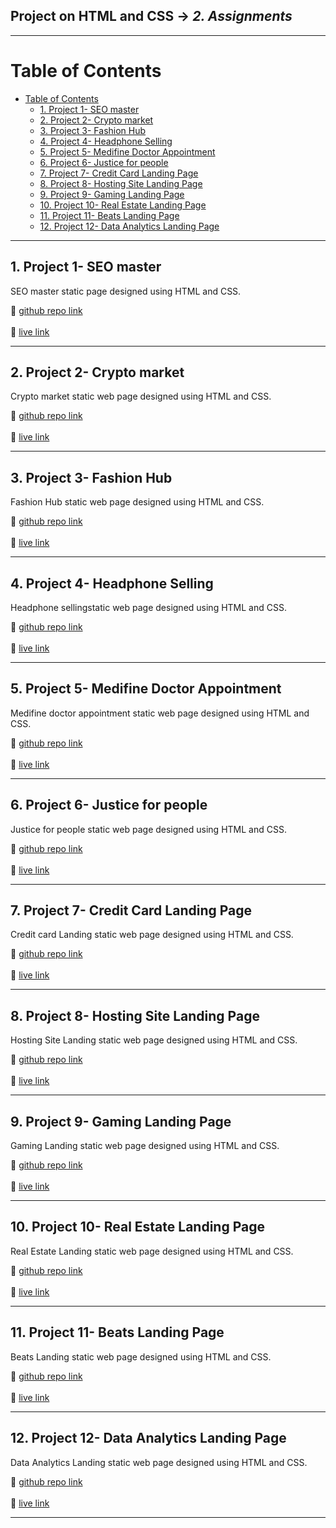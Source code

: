 ## Project on HTML and CSS -> <em>2. Assignments</em>

<hr/>

# Table of Contents
- [Table of Contents](#table-of-contents)
  - [1. Project 1- SEO master](#1-project-1--seo-master)
  - [2. Project 2- Crypto market](#2-project-2--crypto-market)
  - [3. Project 3- Fashion Hub](#3-project-3--fashion-hub)
  - [4. Project 4- Headphone Selling](#4-project-4--headphone-selling)
  - [5. Project 5- Medifine Doctor Appointment](#5-project-5--medifine-doctor-appointment)
  - [6. Project 6- Justice for people](#6-project-6--justice-for-people)
  - [7. Project 7- Credit Card Landing Page](#7-project-7--credit-card-landing-page)
  - [8. Project 8- Hosting Site Landing Page](#8-project-8--hosting-site-landing-page)
  - [9. Project 9- Gaming Landing Page](#9-project-9--gaming-landing-page)
  - [10. Project 10- Real Estate Landing Page](#10-project-10--real-estate-landing-page)
  - [11. Project 11- Beats Landing Page](#11-project-11--beats-landing-page)
  - [12. Project 12- Data Analytics Landing Page](#12-project-12--data-analytics-landing-page)

<hr/>

## 1. Project 1- SEO master

SEO master static page designed using HTML and CSS.

🔗 [github repo link](./01.%20Project1-%20SEO%20master/)<br><br>
🚀 [live link](https://seo-master2.netlify.app/)
<hr/>
 
## 2. Project 2- Crypto market

Crypto market static web page designed using HTML and CSS.

🔗 [github repo link](./02.%20Project2-%20Crypto%20market/)<br><br>
🚀 [live link](https://crypto-market2.netlify.app/)

<hr/>

## 3. Project 3- Fashion Hub

Fashion Hub static web page designed using HTML and CSS.

🔗 [github repo link](./03.%20Project3-%20Fashion%20Hub/)<br><br>
🚀 [live link](https://fashion-hub2.netlify.app/)

<hr/>

## 4. Project 4- Headphone Selling

Headphone sellingstatic web page designed using HTML and CSS.

🔗 [github repo link](./04.%20Project4-%20Headphone/)<br><br>
🚀 [live link](https://headphone2.netlify.app/)

<hr/>

## 5. Project 5- Medifine Doctor Appointment

Medifine doctor appointment static web page designed using HTML and CSS.

🔗 [github repo link](./05.%20Project5-%20Medifine%20Doctor/)<br><br>
🚀 [live link](https://medifine-doctor-appointment.netlify.app/)

<hr/>

## 6. Project 6- Justice for people

Justice for people static web page designed using HTML and CSS.

🔗 [github repo link](./06.%20Project6-%20Justice%20for%20people/)<br><br>
🚀 [live link](https://justice-landing-page2.netlify.app/)

<hr/>

## 7. Project 7- Credit Card Landing Page

Credit card Landing static web page designed using HTML and CSS.

🔗 [github repo link](./07.%20Project7-%20Credit%20card%20Landing%20Page/)<br><br>
🚀 [live link](https://credit-card-landing-page2.netlify.app/)

<hr/>

## 8. Project 8- Hosting Site Landing Page

Hosting Site Landing static web page designed using HTML and CSS.

🔗 [github repo link](./08.%20Project8-%20Hosting%20Site%20Landing%20Page/)<br><br>
🚀 [live link](https://hosting-site-landing-page2.netlify.app/)

<hr/>

## 9. Project 9- Gaming Landing Page

Gaming Landing static web page designed using HTML and CSS.

🔗 [github repo link](./09.%20Project9-%20Gaming%20Landing%20Page/)<br><br>
🚀 [live link](https://game-landing-page2.netlify.app/)

<hr/>

## 10. Project 10- Real Estate Landing Page

Real Estate Landing static web page designed using HTML and CSS.

🔗 [github repo link](./10.%20Project10-%20Real%20Estate%20Landing%20Page/)<br><br>
🚀 [live link](https://real-estate-landing-page2.netlify.app/)

<hr/>

## 11. Project 11- Beats Landing Page

Beats Landing static web page designed using HTML and CSS.

🔗 [github repo link](./11.%20Project11-%20Beats%20Landing%20Page/)<br><br>
🚀 [live link](https://beats-landing-page2.netlify.app/)

<hr/>

## 12. Project 12- Data Analytics Landing Page

Data Analytics Landing static web page designed using HTML and CSS.

🔗 [github repo link](./12.%20Project12-%20Data%20Analytics%20Landing%20Page/)<br><br>
🚀 [live link](https://data-analytics-landing-page2.netlify.app/)

<hr/>



